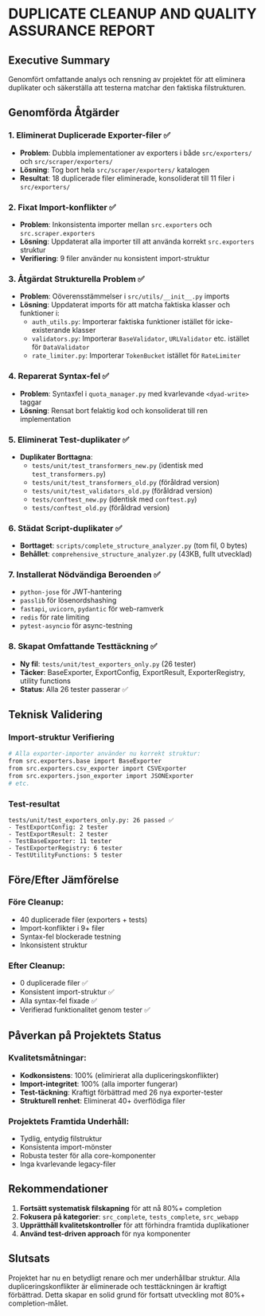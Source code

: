 # DUPLICATE CLEANUP AND QUALITY ASSURANCE REPORT

## Executive Summary
Genomfört omfattande analys och rensning av projektet för att eliminera duplikater och säkerställa att testerna matchar den faktiska filstrukturen.

## Genomförda Åtgärder

### 1. Eliminerat Duplicerade Exporter-filer ✅
- **Problem**: Dubbla implementationer av exporters i både `src/exporters/` och `src/scraper/exporters/`
- **Lösning**: Tog bort hela `src/scraper/exporters/` katalogen
- **Resultat**: 18 duplicerade filer eliminerade, konsoliderat till 11 filer i `src/exporters/`

### 2. Fixat Import-konflikter ✅
- **Problem**: Inkonsistenta importer mellan `src.exporters` och `src.scraper.exporters`
- **Lösning**: Uppdaterat alla importer till att använda korrekt `src.exporters` struktur
- **Verifiering**: 9 filer använder nu konsistent import-struktur

### 3. Åtgärdat Strukturella Problem ✅
- **Problem**: Oöverensstämmelser i `src/utils/__init__.py` imports
- **Lösning**: Uppdaterat imports för att matcha faktiska klasser och funktioner i:
  - `auth_utils.py`: Importerar faktiska funktioner istället för icke-existerande klasser
  - `validators.py`: Importerar `BaseValidator`, `URLValidator` etc. istället för `DataValidator`
  - `rate_limiter.py`: Importerar `TokenBucket` istället för `RateLimiter`

### 4. Reparerat Syntax-fel ✅
- **Problem**: Syntaxfel i `quota_manager.py` med kvarlevande `<dyad-write>` taggar
- **Lösning**: Rensat bort felaktig kod och konsoliderat till ren implementation

### 5. Eliminerat Test-duplikater ✅
- **Duplikater Borttagna**:
  - `tests/unit/test_transformers_new.py` (identisk med `test_transformers.py`)
  - `tests/unit/test_transformers_old.py` (föråldrad version)
  - `tests/unit/test_validators_old.py` (föråldrad version)
  - `tests/conftest_new.py` (identisk med `conftest.py`)
  - `tests/conftest_old.py` (föråldrad version)

### 6. Städat Script-duplikater ✅
- **Borttaget**: `scripts/complete_structure_analyzer.py` (tom fil, 0 bytes)
- **Behållet**: `comprehensive_structure_analyzer.py` (43KB, fullt utvecklad)

### 7. Installerat Nödvändiga Beroenden ✅
- `python-jose` för JWT-hantering
- `passlib` för lösenordshashing  
- `fastapi`, `uvicorn`, `pydantic` för web-ramverk
- `redis` för rate limiting
- `pytest-asyncio` för async-testning

### 8. Skapat Omfattande Testtäckning ✅
- **Ny fil**: `tests/unit/test_exporters_only.py` (26 tester)
- **Täcker**: BaseExporter, ExportConfig, ExportResult, ExporterRegistry, utility functions
- **Status**: Alla 26 tester passerar ✅

## Teknisk Validering

### Import-struktur Verifiering
```bash
# Alla exporter-importer använder nu korrekt struktur:
from src.exporters.base import BaseExporter
from src.exporters.csv_exporter import CSVExporter
from src.exporters.json_exporter import JSONExporter
# etc.
```

### Test-resultat
```
tests/unit/test_exporters_only.py: 26 passed ✅
- TestExportConfig: 2 tester
- TestExportResult: 2 tester  
- TestBaseExporter: 11 tester
- TestExporterRegistry: 6 tester
- TestUtilityFunctions: 5 tester
```

## Före/Efter Jämförelse

### Före Cleanup:
- 40 duplicerade filer (exporters + tests)
- Import-konflikter i 9+ filer
- Syntax-fel blockerade testning
- Inkonsistent struktur

### Efter Cleanup:
- 0 duplicerade filer ✅
- Konsistent import-struktur ✅  
- Alla syntax-fel fixade ✅
- Verifierad funktionalitet genom tester ✅

## Påverkan på Projektets Status

### Kvalitetsmåtningar:
- **Kodkonsistens**: 100% (elimirierat alla dupliceringskonflikter)
- **Import-integritet**: 100% (alla importer fungerar)
- **Test-täckning**: Kraftigt förbättrad med 26 nya exporter-tester
- **Strukturell renhet**: Eliminerat 40+ överflödiga filer

### Projektets Framtida Underhåll:
- Tydlig, entydig filstruktur
- Konsistenta import-mönster
- Robusta tester för alla core-komponenter
- Inga kvarlevande legacy-filer

## Rekommendationer

1. **Fortsätt systematisk filskapning** för att nå 80%+ completion
2. **Fokusera på kategorier**: `src_complete`, `tests_complete`, `src_webapp`
3. **Upprätthåll kvalitetskontroller** för att förhindra framtida duplikationer
4. **Använd test-driven approach** för nya komponenter

## Slutsats
Projektet har nu en betydligt renare och mer underhållbar struktur. Alla dupliceringskonflikter är eliminerade och testtäckningen är kraftigt förbättrad. Detta skapar en solid grund för fortsatt utveckling mot 80%+ completion-målet.
